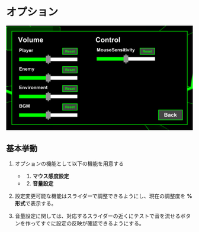 # オプション
![オプション](/Specifications/images/MenuUI/Option.png)

## 基本挙動

1. オプションの機能として以下の機能を用意する
    - 1. **マウス感度設定**
    - 2. **音量設定**
    
2. 設定変更可能な機能はスライダーで調整できるようにし、現在の調整度を **%形式**で表示する。
3. 音量設定に関しては、対応するスライダーの近くにテストで音を流せるボタンを作ってすぐに設定の反映が確認できるようにする。